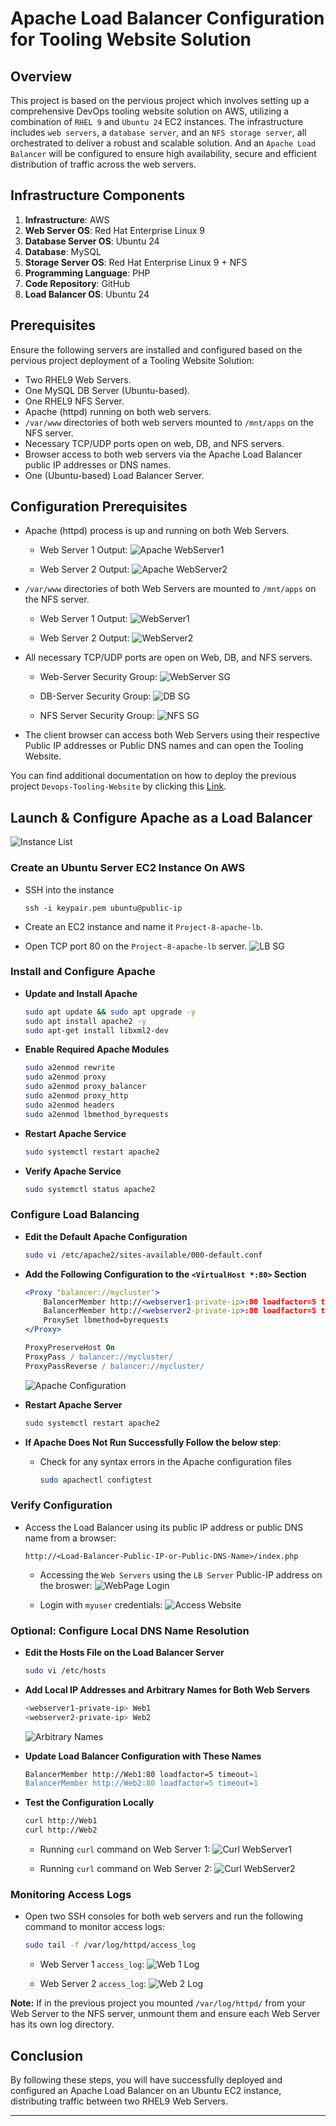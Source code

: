 # Apache Load Balancer Configuration for Tooling Website Solution

## Overview
This project is based on the pervious project which involves setting up a comprehensive DevOps tooling website solution on AWS, utilizing a combination of `RHEL 9` and `Ubuntu 24` EC2 instances. The infrastructure includes `web servers`, a `database server`, and an `NFS storage server`, all orchestrated to deliver a robust and scalable solution. And an `Apache Load Balancer` will be configured to ensure high availability, secure and efficient distribution of traffic across the web servers.

## Infrastructure Components
1. **Infrastructure**: AWS
2. **Web Server OS**: Red Hat Enterprise Linux 9
3. **Database Server OS**: Ubuntu 24
4. **Database**: MySQL
5. **Storage Server OS**: Red Hat Enterprise Linux 9 + NFS
6. **Programming Language**: PHP
7. **Code Repository**: GitHub
8. **Load Balancer OS**: Ubuntu 24

## Prerequisites

Ensure the following servers are installed and configured based on the pervious project deployment of a Tooling Website Solution:
- Two RHEL9 Web Servers.
- One MySQL DB Server (Ubuntu-based).
- One RHEL9 NFS Server.
- Apache (httpd) running on both web servers.
- `/var/www` directories of both web servers mounted to `/mnt/apps` on the NFS server.
- Necessary TCP/UDP ports open on web, DB, and NFS servers.
- Browser access to both web servers via the Apache Load Balancer public IP addresses or DNS names.
- One (Ubuntu-based) Load Balancer Server.

## Configuration Prerequisites

- Apache (httpd) process is up and running on both Web Servers.
    - Web Server 1 Output:
     ![Apache WebServer1](./images/apache-status-1.PNG)

    - Web Server 2 Output:
     ![Apache WebServer2](./images/apache-status-2.PNG)

- `/var/www` directories of both Web Servers are mounted to `/mnt/apps` on the NFS server.
    - Web Server 1 Output:
     ![WebServer1](./images/ensure-nfs-dirs-mounted-webservers.PNG)

    - Web Server 2 Output:
     ![WebServer2](./images/ensure-nfs-dirs-mounted-webservers1.PNG)

- All necessary TCP/UDP ports are open on Web, DB, and NFS servers.
    
    - Web-Server Security Group:
     ![WebServer SG](./images/web-sg.PNG)

    - DB-Server Security Group:
     ![DB SG](./images/database-sg.PNG)

    - NFS Server Security Group:
     ![NFS SG](./images/nfs-sg.PNG)

- The client browser can access both Web Servers using their respective Public IP addresses or Public DNS names and can open the Tooling Website.

You can find additional documentation on how to deploy the previous project `Devops-Tooling-Website` by clicking this [Link](../DevOps-Tooling-Website-Solution/).


## Launch & Configure Apache as a Load Balancer
![Instance List](./images/new-web-server-list.PNG)

### Create an Ubuntu Server EC2 Instance On AWS
- SSH into the instance
  
    ```
    ssh -i keypair.pem ubuntu@public-ip
    ```

- Create an EC2 instance and name it `Project-8-apache-lb`.
- Open TCP port 80 on the `Project-8-apache-lb` server.
  ![LB SG](./images/LB-sg.PNG)

### Install and Configure Apache

- **Update and Install Apache**
    ```sh
    sudo apt update && sudo apt upgrade -y
    sudo apt install apache2 -y
    sudo apt-get install libxml2-dev
    ```

- **Enable Required Apache Modules**
    ```sh
    sudo a2enmod rewrite
    sudo a2enmod proxy
    sudo a2enmod proxy_balancer
    sudo a2enmod proxy_http
    sudo a2enmod headers
    sudo a2enmod lbmethod_byrequests
    ```

- **Restart Apache Service**
    ```sh
    sudo systemctl restart apache2
    ```

- **Verify Apache Service**
    ```sh
    sudo systemctl status apache2
    ```

### Configure Load Balancing

- **Edit the Default Apache Configuration**
    ```sh
    sudo vi /etc/apache2/sites-available/000-default.conf
    ```

- **Add the Following Configuration to the `<VirtualHost *:80>` Section**
    ```apache
    <Proxy "balancer://mycluster">
        BalancerMember http://<webserver1-private-ip>:80 loadfactor=5 timeout=1
        BalancerMember http://<webserver2-private-ip>:80 loadfactor=5 timeout=1
        ProxySet lbmethod=byrequests
    </Proxy>

    ProxyPreserveHost On
    ProxyPass / balancer://mycluster/
    ProxyPassReverse / balancer://mycluster/
    ```
    ![Apache Configuration](./images/add-apache-config-virtual-host.PNG)

- **Restart Apache Server**
    ```sh
    sudo systemctl restart apache2
    ```

- **If Apache Does Not Run Successfully Follow the below step**:
   - Check for any syntax errors in the Apache configuration files
        ```sh
        sudo apachectl configtest
        ```

### Verify Configuration

- Access the Load Balancer using its public IP address or public DNS name from a browser:
    ```
    http://<Load-Balancer-Public-IP-or-Public-DNS-Name>/index.php
    ```
  - Accessing the `Web Servers` using the `LB Server` Public-IP address on the broswer:
   ![WebPage Login](./images/lb-public-ip-accessing-tooling-website-1.PNG)

  - Login with `myuser` credentials:
   ![Access Website](./images/login-on-lb-public-ip.PNG)   

### Optional: Configure Local DNS Name Resolution

- **Edit the Hosts File on the Load Balancer Server**
    ```sh
    sudo vi /etc/hosts
    ```

- **Add Local IP Addresses and Arbitrary Names for Both Web Servers**
    ```sh
    <webserver1-private-ip> Web1
    <webserver2-private-ip> Web2
    ```
    ![Arbitrary Names](./images/arbitrary-names-web-servers.PNG)

- **Update Load Balancer Configuration with These Names**
    ```apache
    BalancerMember http://Web1:80 loadfactor=5 timeout=1
    BalancerMember http://Web2:80 loadfactor=5 timeout=1
    ```

- **Test the Configuration Locally**
    ```sh
    curl http://Web1
    curl http://Web2
    ```
    - Running `curl` command on Web Server 1:
     ![Curl WebServer1](./images/curl-web1.PNG)

    - Running `curl` command on Web Server 2:
     ![Curl WebServer2](./images/curl-web2.PNG)

### Monitoring Access Logs

- Open two SSH consoles for both web servers and run the following command to monitor access logs:
    ```sh
    sudo tail -f /var/log/httpd/access_log
    ```
    - Web Server 1 `access_log`:
     ![Web 1 Log](./images/access-log-first-server.PNG)

    - Web Server 2 `access_log`:
     ![Web 2 Log](./images/access-log-second-server.PNG) 

**Note:** If in the previous project you mounted `/var/log/httpd/` from your Web Server to the NFS server, unmount them and ensure each Web Server has its own log directory.

## Conclusion

By following these steps, you will have successfully deployed and configured an Apache Load Balancer on an Ubuntu EC2 instance, distributing traffic between two RHEL9 Web Servers.

---